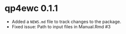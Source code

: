 # qp4ewc 0.1.1

* Added a `NEWS.md` file to track changes to the package.
* Fixed issue: Path to input files in Manual.Rmd #3
